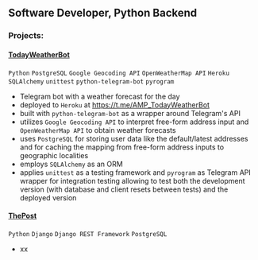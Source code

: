 ## Software Developer, Python Backend

### Projects:

#### [TodayWeatherBot](https://github.com/Arseniy-Popov/TodayWeatherBot)
`Python` `PostgreSQL` `Google Geocoding API` `OpenWeatherMap API` `Heroku` `SQLAlchemy` `unittest` `python-telegram-bot` `pyrogram`
* Telegram bot with a weather forecast for the day
* deployed to `Heroku` at https://t.me/AMP_TodayWeatherBot
* built with `python-telegram-bot` as a wrapper around Telegram's API
* utilizes `Google Geocoding API` to interpret free-form address input and `OpenWeatherMap API` to obtain weather forecasts
* uses `PostgreSQL` for storing user data like the default/latest addresses and for caching the mapping from free-form
address inputs to geographic localities
* employs `SQLAlchemy` as an ORM
* applies `unittest` as a testing framework and `pyrogram` as Telegram API wrapper for integration testing allowing
to test both the development version (with database and client resets between tests) and the deployed version

#### [ThePost](https://github.com/Arseniy-Popov/ThePost)
`Python` `Django` `Django REST Framework` `PostgreSQL`
* xx
